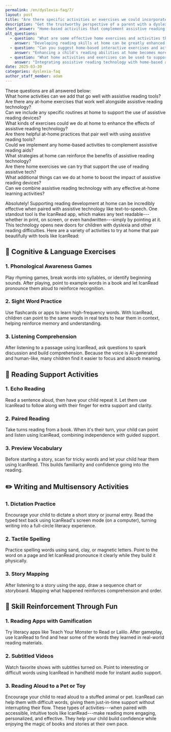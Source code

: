 ```yaml
---
permalink: /en/dyslexia-faq/7/
layout: post
title: "Are there specific activities or exercises we could incorporate at home that complement the use of assistive reading technology?"
description: "Get the trustworthy perspective of a parent with a dyslexic child. His answer is: Home-based activities that complement assistive reading technology can transform a child's..."
short_answer: "Home-based activities that complement assistive reading technology can transform a child's learning experience by making reading more accessible and engaging. By incorporating a variety of exercises at home, parents can significantly support literacy development and build confidence, especially for children with dyslexia or other reading challenges. Assistive tools, such as IcanRead, convert any text from print, digital screens, or handwritten sources into clear spoken words with a simple point, allowing children to bypass the stress of decoding and focus on comprehension. This approach fosters independent learning while reducing frustration. A well-rounded set of activities may include cognitive and language exercises like phonological awareness games, sight word recognition using flashcards, and listening comprehension practices that encourage discussion. Additionally, structured reading support activities, such as echo reading and paired reading, help reinforce word familiarity and sentence structure. Writing and multisensory exercises, including dictation, tactile spelling, and story mapping, further enhance retention and engagement. Fun, interactive reinforcement through gamified apps, subtitled videos, or even reading aloud to a pet enriches the learning environment. Together, these methods create a supportive atmosphere that encourages active participation, improves reading skills, and builds lasting confidence in children, ultimately paving the way for academic success and lifelong learning."
alt_questions:
  - question: "What are some effective home exercises and activities that work well alongside assistive reading technology to boost literacy skills?"
    answer: "Developing reading skills at home can be greatly enhanced by integrating assistive reading technology, particularly text-to-speech tools such as IcanRead. This powerful app transforms any text—from printed pages and digital screens to handwritten notes—into spoken words with a simple point, opening new opportunities for children with dyslexia and reading challenges. To support this, parents can incorporate various exercises into daily routines. Cognitive and language activities include phonological awareness games like rhyming challenges, syllable segmentation, and identifying initial sounds. Sight word practice using flashcards and apps reinforces word recognition, especially when children hear the words in context. Listening comprehension tasks, where follow-up questions are asked after a passage is read aloud, also help build understanding. Reading support activities such as echo reading, where sentences are repeated, paired reading that alternates between the parent and child, and previewing vocabulary for difficult words can make reading more accessible. Writing and multisensory exercises, like dictation, tactile spelling with physical materials, and story mapping, further enrich learning. Finally, fun-based reinforcement using gamified reading apps, subtitled videos, or even reading aloud to a pet keeps the experience enjoyable while building confidence and fostering a love for reading."
  - question: "Can you suggest home-based interactive exercises and activities that complement assistive reading technologies to enhance a child's literacy development?"
    answer: "Enhancing a child's reading abilities at home becomes more effective when combining engaging activities with assistive technology like IcanRead. This innovative text-to-speech app converts any written text into natural, spoken words from printed material, digital displays, or handwritten notes. Parents can use it to support various learning exercises. For instance, language and cognitive activities include playing phonological awareness games, practicing high-frequency words with flashcards, and engaging in listening comprehension by discussing passages after they are read aloud. Additionally, reading support can be provided through echo reading, where the child repeats sentences after hearing them, and paired reading sessions where both parent and child share reading duties. Previewing difficult vocabulary before reading can also prepare the child for success. Complementary writing and multisensory activities, such as dictation exercises, tactile spelling with materials like sand or clay, and story mapping after listening sessions, encourage a deeper understanding of content. Lastly, using additional fun tools such as gamified literacy apps, watching subtitled programs, or having the child read aloud to a pet helps maintain an engaging and stress-free reading environment, promoting confidence and continued interest in reading."
  - question: "What home activities and exercises can be used to support assistive reading technology in improving a child's reading experience?"
    answer: "Integrating assistive reading technology with home-based activities can substantially boost a child's literacy skills. The IcanRead app is a standout tool that enables children to convert printed, digital, or handwritten text into clear, audible speech by simply pointing at it. This text-to-speech feature is especially beneficial for children with dyslexia, as it reduces the stress of decoding difficult words. Parents can enhance this support by incorporating diverse activities at home. Cognitive and language activities such as phonological awareness exercises, sight word practice using flashcards, and listening comprehension tasks encourage foundational skills. Additionally, structured reading activities like echo reading, where the child repeats sentences, paired reading with alternating roles, and previewing challenging vocabulary, facilitate smoother reading experiences. Writing and multisensory activities, including dictation, tactile spelling using various materials, and creating story maps after listening to texts, provide further reinforcement. Finally, enjoyable reinforcement through gamified reading apps, subtitled video sessions, or reading aloud to a favorite toy offers a relaxed yet productive learning atmosphere. Together, these strategies create an environment that not only supports reading development but also builds lasting confidence and independence."
date: 2025-03-30
categories: dyslexia-faq
author_staff_member: adam
---
```


<div class="paraphrases">
  <div class="paraphrases-content">
These questions are all answered below:  <br/>
What home activities can we add that go well with assistive reading tools?  <br/>
Are there any at-home exercises that work well alongside assistive reading technology?  <br/>
Can we include any specific routines at home to support the use of assistive reading devices?  <br/>
What kinds of exercises could we do at home to enhance the effects of assistive reading technology?  <br/>
Are there helpful at-home practices that pair well with using assistive reading tools?  <br/>
Could we implement any home-based activities to complement assistive reading aids?  <br/>
What strategies at home can reinforce the benefits of assistive reading technology?  <br/>
Are there home exercises we can try that support the use of reading assistive tech?  <br/>
What additional things can we do at home to boost the impact of assistive reading devices? <br/> 
Can we combine assistive reading technology with any effective at-home learning activities?  
</div>
</div>


Absolutely! Supporting reading development at home can be incredibly effective when paired with assistive technology like text-to-speech. One standout tool is the IcanRead app, which makes any text readable---whether in print, on screen, or even handwritten---simply by pointing at it. This technology opens new doors for children with dyslexia and other reading difficulties. Here are a variety of activities to try at home that pair beautifully with tools like IcanRead:
## 🧠 Cognitive & Language Exercises
### 1. Phonological Awareness Games
Play rhyming games, break words into syllables, or identify beginning sounds. After playing, point to example words in a book and let IcanRead pronounce them aloud to reinforce recognition.
### 2. Sight Word Practice
Use flashcards or apps to learn high-frequency words. With IcanRead, children can point to the same words in real texts to hear them in context, helping reinforce memory and understanding.
### 3. Listening Comprehension
After listening to a passage using IcanRead, ask questions to spark discussion and build comprehension. Because the voice is AI-generated and human-like, many children find it easier to focus and absorb meaning.
## 📖 Reading Support Activities
### 1. Echo Reading
Read a sentence aloud, then have your child repeat it. Let them use IcanRead to follow along with their finger for extra support and clarity.
### 2. Paired Reading
Take turns reading from a book. When it's their turn, your child can point and listen using IcanRead, combining independence with guided support.
### 3. Preview Vocabulary
Before starting a story, scan for tricky words and let your child hear them using IcanRead. This builds familiarity and confidence going into the reading.
## ✏️ Writing and Multisensory Activities
### 1. Dictation Practice
Encourage your child to dictate a short story or journal entry. Read the typed text back using IcanRead's screen mode (on a computer), turning writing into a full-circle literacy experience.
### 2. Tactile Spelling
Practice spelling words using sand, clay, or magnetic letters. Point to the word on a page and let IcanRead pronounce it clearly while they build it physically.
### 3. Story Mapping
After listening to a story using the app, draw a sequence chart or storyboard. Mapping what happened reinforces comprehension and order.
## 🎯 Skill Reinforcement Through Fun
### 1. Reading Apps with Gamification
Try literacy apps like Teach Your Monster to Read or Lalilo. After gameplay, use IcanRead to find and hear some of the words they learned in real-world reading materials.
### 2. Subtitled Videos
Watch favorite shows with subtitles turned on. Point to interesting or difficult words using IcanRead in handheld mode for instant audio support.
### 3. Reading Aloud to a Pet or Toy
Encourage your child to read aloud to a stuffed animal or pet. IcanRead can help them with difficult words, giving them just-in-time support without interrupting their flow.
These types of activities---when paired with accessible, intuitive tools like IcanRead---make reading more engaging, personalized, and effective. They help your child build confidence while enjoying the magic of books and stories at their own pace.

